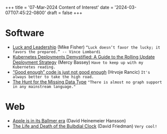 +++
title = '07-Mar-2024 Content of Interest'
date = '2024-03-07T07:45:22-0800'
draft = false
+++


# Software

-   [Luck and Leadership](https://mikefisher.substack.com/p/luck-and-leadership) (Mike Fisher)
    `“Luck doesn’t favor the lucky; it favors the prepared.” -- Vince Lombardi`
-   [Kubernetes Deployments Demystified: A Guide to the Rolling Update Deployment Strategy](https://semaphoreci.com/blog/kubernetes-rolling-update-deployment) (Mercy Bassey)
    `Have to keep up with my Kubernetes reading.`
-   [&ldquo;Good enough&rdquo; code is just not good enough](https://shiftmag.dev/good-enough-code-is-just-not-good-enough-2844/) (Hrvoje Rancic) `It's always better to take the high road.`
-   [The Hunt for the Missing Data Type](https://www.hillelwayne.com/post/graph-types/)
    `"There is almost no graph support in any mainstream language."`


# Web

-   [Apple is in its Ballmer era](https://world.hey.com/dhh/apple-is-in-its-ballmer-era-339b0713) (David Heinemeier Hansson)
-   [The Life and Death of the Bulbdial Clock](https://ironicsans.beehiiv.com/p/life-death-bulbdial-clock) (David Friedman)
    `Very cool!`

